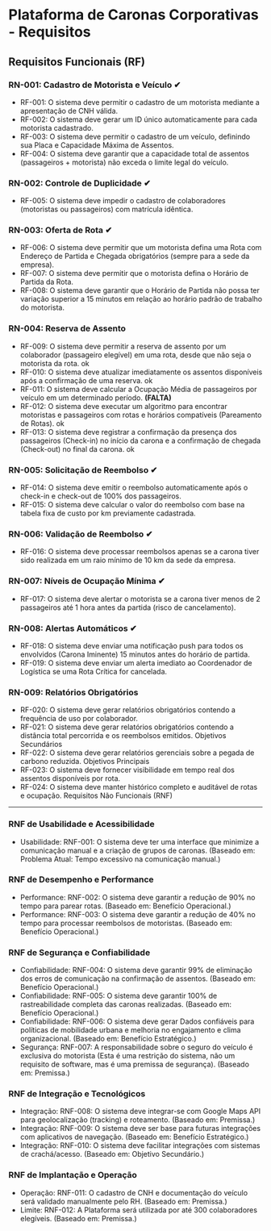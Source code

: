 # Plataforma de Caronas Corporativas - Requisitos

## Requisitos Funcionais (RF)

### RN-001: Cadastro de Motorista e Veículo ✔
- RF-001: O sistema deve permitir o cadastro de um motorista mediante a apresentação de CNH válida.
- RF-002: O sistema deve gerar um ID único automaticamente para cada motorista cadastrado.
- RF-003: O sistema deve permitir o cadastro de um veículo, definindo sua Placa e Capacidade Máxima de Assentos.
- RF-004: O sistema deve garantir que a capacidade total de assentos (passageiros + motorista) não exceda o limite legal do veículo.

### RN-002: Controle de Duplicidade ✔
- RF-005: O sistema deve impedir o cadastro de colaboradores (motoristas ou passageiros) com matrícula idêntica.

### RN-003: Oferta de Rota ✔
- RF-006: O sistema deve permitir que um motorista defina uma Rota com Endereço de Partida e Chegada obrigatórios (sempre para a sede da empresa).
- RF-007: O sistema deve permitir que o motorista defina o Horário de Partida da Rota.
- RF-008: O sistema deve garantir que o Horário de Partida não possa ter variação superior a 15 minutos em relação ao horário padrão de trabalho do motorista.

### RN-004: Reserva de Assento
- RF-009: O sistema deve permitir a reserva de assento por um colaborador (passageiro elegível) em uma rota, desde que não seja o motorista da rota. ok 
- RF-010: O sistema deve atualizar imediatamente os assentos disponíveis após a confirmação de uma reserva. ok
- RF-011: O sistema deve calcular a Ocupação Média de passageiros por veículo em um determinado período. **(FALTA)**
- RF-012: O sistema deve executar um algoritmo para encontrar motoristas e passageiros com rotas e horários compatíveis (Pareamento de Rotas). ok
- RF-013: O sistema deve registrar a confirmação da presença dos passageiros (Check-in) no início da carona e a confirmação de chegada (Check-out) no final da carona. ok

### RN-005: Solicitação de Reembolso ✔
- RF-014: O sistema deve emitir o reembolso automaticamente após o check-in e check-out de 100% dos passageiros.
- RF-015: O sistema deve calcular o valor do reembolso com base na tabela fixa de custo por km previamente cadastrada.

### RN-006: Validação de Reembolso ✔
- RF-016: O sistema deve processar reembolsos apenas se a carona tiver sido realizada em um raio mínimo de 10 km da sede da empresa.

### RN-007: Níveis de Ocupação Mínima ✔
- RF-017: O sistema deve alertar o motorista se a carona tiver menos de 2 passageiros até 1 hora antes da partida (risco de cancelamento). 

### RN-008: Alertas Automáticos ✔
- RF-018: O sistema deve enviar uma notificação push para todos os envolvidos (Carona Iminente) 15 minutos antes do horário de partida.
- RF-019: O sistema deve enviar um alerta imediato ao Coordenador de Logística se uma Rota Crítica for cancelada.

### RN-009: Relatórios Obrigatórios
- RF-020: O sistema deve gerar relatórios obrigatórios contendo a frequência de uso por colaborador.
- RF-021: O sistema deve gerar relatórios obrigatórios contendo a distância total percorrida e os reembolsos emitidos.
Objetivos Secundários
- RF-022: O sistema deve gerar relatórios gerenciais sobre a pegada de carbono reduzida.
Objetivos Principais
- RF-023: O sistema deve fornecer visibilidade em tempo real dos assentos disponíveis por rota.
- RF-024: O sistema deve manter histórico completo e auditável de rotas e ocupação.
Requisitos Não Funcionais (RNF)

-------

### RNF de Usabilidade e Acessibilidade
- Usabilidade: RNF-001: O sistema deve ter uma interface que minimize a comunicação manual e a criação de grupos de caronas. (Baseado em: Problema Atual: Tempo excessivo na comunicação manual.)

### RNF de Desempenho e Performance
- Performance: RNF-002: O sistema deve garantir a redução de 90% no tempo para parear rotas. (Baseado em: Benefício Operacional.)
- Performance: RNF-003: O sistema deve garantir a redução de 40% no tempo para processar reembolsos de motoristas. (Baseado em: Benefício Operacional.)

### RNF de Segurança e Confiabilidade
- Confiabilidade: RNF-004: O sistema deve garantir 99% de eliminação dos erros de comunicação na confirmação de assentos. (Baseado em: Benefício Operacional.)
 - Confiabilidade: RNF-005: O sistema deve garantir 100% de rastreabilidade completa das caronas realizadas. (Baseado em: Benefício Operacional.)
- Confiabilidade: RNF-006: O sistema deve gerar Dados confiáveis para políticas de mobilidade urbana e melhoria no engajamento e clima organizacional. (Baseado em: Benefício Estratégico.)
- Segurança: RNF-007: A responsabilidade sobre o seguro do veículo é exclusiva do motorista (Esta é uma restrição do sistema, não um requisito de software, mas é uma premissa de segurança). (Baseado em: Premissa.)

### RNF de Integração e Tecnológicos
- Integração: RNF-008: O sistema deve integrar-se com Google Maps API para geolocalização (tracking) e roteamento. (Baseado em: Premissa.)
- Integração: RNF-009: O sistema deve ser base para futuras integrações com aplicativos de navegação. (Baseado em: Benefício Estratégico.)
- Integração: RNF-010: O sistema deve facilitar integrações com sistemas de crachá/acesso. (Baseado em: Objetivo Secundário.)

### RNF de Implantação e Operação
- Operação: RNF-011: O cadastro de CNH e documentação do veículo será validado manualmente pelo RH. (Baseado em: Premissa.)
- Limite: RNF-012: A Plataforma será utilizada por até 300 colaboradores elegíveis. (Baseado em: Premissa.)
